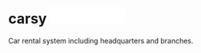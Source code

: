 # carsy <img src="https://raw.githubusercontent.com/Matthew7064/carsy/refs/heads/main/assets/logo/carsy.png" width=150>
Car rental system including headquarters and branches.
